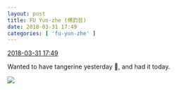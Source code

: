 ```yaml
---
layout: post
title: FU Yun-zhe (傅韵哲)
date: 2018-03-31 17:49
categories: [ 'fu-yun-zhe' ]
---
```


<div class="weibo-info">
  <a href="https://weibo.com/6505655408/G9WiBlh8F">2018-03-31 17:49</a>
</div>

Wanted to have tangerine yesterday :tangerine:, and had it today.

<!-- more -->

<a href="http://wx2.sinaimg.cn/mw690/0076h49Wgy1fpw57108zpj30u011ttlw.jpg">
  <img class="weibo-pic-preview" src="http://wx2.sinaimg.cn/orj360/0076h49Wgy1fpw57108zpj30u011ttlw.jpg" />
</a>
